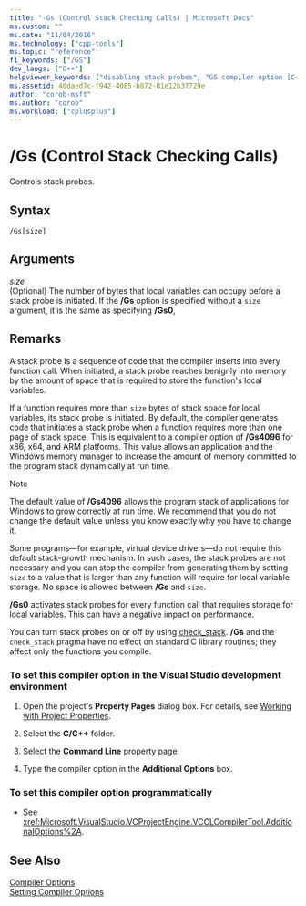 ```yaml
---
title: "-Gs (Control Stack Checking Calls) | Microsoft Docs"
ms.custom: ""
ms.date: "11/04/2016"
ms.technology: ["cpp-tools"]
ms.topic: "reference"
f1_keywords: ["/GS"]
dev_langs: ["C++"]
helpviewer_keywords: ["disabling stack probes", "GS compiler option [C++]", "/GS compiler option [C++]", "stack, stack probes", "stack probes", "-GS compiler option [C++]", "stack checking calls"]
ms.assetid: 40daed7c-f942-4085-b872-01e12b37729e
author: "corob-msft"
ms.author: "corob"
ms.workload: ["cplusplus"]
---
```

# /Gs (Control Stack Checking Calls)
Controls stack probes.

## Syntax

```  
/Gs[size]
```  

## Arguments
*size*<br/>
(Optional) The number of bytes that local variables can occupy before a stack probe is initiated. If the **/Gs** option is specified without a `size` argument, it is the same as specifying **/Gs0**,

## Remarks
A stack probe is a sequence of code that the compiler inserts into every function call. When initiated, a stack probe reaches benignly into memory by the amount of space that is required to store the function's local variables.

If a function requires more than `size` bytes of stack space for local variables, its stack probe is initiated. By default, the compiler generates code that initiates a stack probe when a function requires more than one page of stack space. This is equivalent to a compiler option of **/Gs4096** for x86, x64, and ARM platforms. This value allows an application and the Windows memory manager to increase the amount of memory committed to the program stack dynamically at run time.

> [!NOTE]
>  The default value of **/Gs4096** allows the program stack of applications for Windows to grow correctly at run time. We recommend that you do not change the default value unless you know exactly why you have to change it.

Some programs—for example, virtual device drivers—do not require this default stack-growth mechanism. In such cases, the stack probes are not necessary and you can stop the compiler from generating them by setting `size` to a value that is larger than any function will require for local variable storage. No space is allowed between **/Gs** and `size`.

**/Gs0** activates stack probes for every function call that requires storage for local variables. This can have a negative impact on performance.

You can turn stack probes on or off by using [check_stack](../../preprocessor/check-stack.md). **/Gs** and the `check_stack` pragma have no effect on standard C library routines; they affect only the functions you compile.

### To set this compiler option in the Visual Studio development environment

1.  Open the project's **Property Pages** dialog box. For details, see [Working with Project Properties](../../ide/working-with-project-properties.md).

2.  Select the **C/C++** folder.

3.  Select the **Command Line** property page.

4.  Type the compiler option in the **Additional Options** box.

### To set this compiler option programmatically

-   See <xref:Microsoft.VisualStudio.VCProjectEngine.VCCLCompilerTool.AdditionalOptions%2A>.

## See Also
[Compiler Options](../../build/reference/compiler-options.md)   
[Setting Compiler Options](../../build/reference/setting-compiler-options.md)